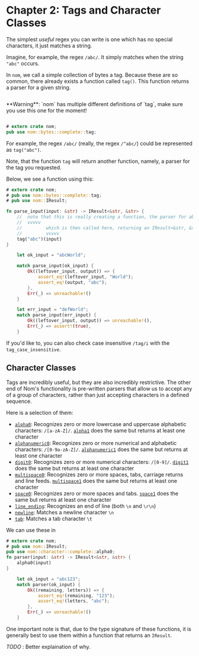 # Chapter 2: Tags and Character Classes

The simplest _useful_ regex you can write is one which
has no special characters, it just matches a string.

Imagine, for example, the regex `/abc/`. It simply matches when the string
`"abc"` occurs.

In `nom`, we call a simple collection of bytes a tag. Because
these are so common, there already exists a function called `tag()`.
This function returns a parser for a given string.

<div class="example-wrap" style="display:inline-block"><pre class="compile_fail" style="white-space:normal;font:inherit;">
 **Warning**: `nom` has multiple different definitions of `tag`, make sure you use this one for the
 moment!
</pre></div>

```rust
# extern crate nom;
pub use nom::bytes::complete::tag;
```

For example, the regex `/abc/` (really, the regex `/^abc/`)
could be represented as `tag("abc")`.

Note, that the function `tag` will return
another function, namely, a parser for the tag you requested.

Below, we see a function using this:

```rust
# extern crate nom;
# pub use nom::bytes::complete::tag;
# pub use nom::IResult;

fn parse_input(input: &str) -> IResult<&str, &str> {
    //  note that this is really creating a function, the parser for abc
    //  vvvvv 
    //         which is then called here, returning an IResult<&str, &str>
    //         vvvvv
    tag("abc")(input)
}

    let ok_input = "abcWorld";

    match parse_input(ok_input) {
        Ok((leftover_input, output)) => {
            assert_eq!(leftover_input, "World");
            assert_eq!(output, "abc");
        },
        Err(_) => unreachable!()
    }

    let err_input = "defWorld";
    match parse_input(err_input) {
        Ok((leftover_input, output)) => unreachable!(),
        Err(_) => assert!(true),
    }
```

If you'd like to, you can also check case insensitive `/tag/i`
with the `tag_case_insensitive`.

## Character Classes

Tags are incredibly useful, but they are also incredibly restrictive.
The other end of Nom's functionality is pre-written parsers that allow us to accept any of a group of characters,
rather than just accepting characters in a defined sequence.

Here is a selection of them:

- [`alpha0`](https://docs.rs/nom/latest/nom/character/complete/fn.alpha0.html): Recognizes zero or more lowercase and uppercase alphabetic characters: `/[a-zA-Z]/`. [`alpha1`](https://docs.rs/nom/latest/nom/character/complete/fn.alpha1.html) does the same but returns at least one character
- [`alphanumeric0`](https://docs.rs/nom/latest/nom/character/complete/fn.alphanumeric0.html): Recognizes zero or more numerical and alphabetic characters: `/[0-9a-zA-Z]/`. [`alphanumeric1`](https://docs.rs/nom/latest/nom/character/complete/fn.alphanumeric1.html) does the same but returns at least one character
- [`digit0`](https://docs.rs/nom/latest/nom/character/complete/fn.digit0.html): Recognizes zero or more numerical characters: `/[0-9]/`. [`digit1`](https://docs.rs/nom/latest/nom/character/complete/fn.digit1.html) does the same but returns at least one character
- [`multispace0`](https://docs.rs/nom/latest/nom/character/complete/fn.multispace0.html): Recognizes zero or more spaces, tabs, carriage returns and line feeds. [`multispace1`](https://docs.rs/nom/latest/nom/character/complete/fn.multispace1.html) does the same but returns at least one character
- [`space0`](https://docs.rs/nom/latest/nom/character/complete/fn.space0.html): Recognizes zero or more spaces and tabs. [`space1`](https://docs.rs/nom/latest/nom/character/complete/fn.space1.html) does the same but returns at least one character
- [`line_ending`](https://docs.rs/nom/latest/nom/character/complete/fn.line_ending.html): Recognizes an end of line (both `\n` and `\r\n`)
- [`newline`](https://docs.rs/nom/latest/nom/character/complete/fn.newline.html): Matches a newline character `\n`
- [`tab`](https://docs.rs/nom/latest/nom/character/complete/fn.tab.html): Matches a tab character `\t`


We can use these in
```rust
# extern crate nom;
# pub use nom::IResult;
pub use nom::character::complete::alpha0;
fn parser(input: &str) -> IResult<&str, &str> {
    alpha0(input)
}

    let ok_input = "abc123";
    match parser(ok_input) {
        Ok((remaining, letters)) => {
            assert_eq!(remaining, "123");
            assert_eq!(letters, "abc");
        },
        Err(_) => unreachable!()
    }

```

One important note is that, due to the type signature of these functions,
it is generally best to use them within a function that returns an `IResult`.

*TODO* : Better explaination of why.
